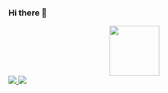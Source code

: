 ### Hi there 👋

<div id="header" align="center">
  <img src="https://media.giphy.com/media/M9gbBd9nbDrOTu1Mqx/giphy.gif" width="100"/>
</div>
<div id="badges">
  <a href="https://www.linkedin.com/in/charles-karira-1019551b0/">
<img src="https://img.shields.io/badge/LinkedIn-blue" />
    </a>
  <a href= "https://hackster-origin.medium.com/"
  <img src="https://img.shields.io/badge/Meduim-black" />
  </a>
  <a href="https://twitter.com/c_karira">
  <img src="https://img.shields.io/badge/Twitter-lightblue" />
  </a>
  
  </div>
<!--
**hackster254/hackster254** is a ✨ _special_ ✨ repository because its `README.md` (this file) appears on your GitHub profile.

Here are some ideas to get you started:

- 🔭 I’m currently working on ...
- 🌱 I’m currently learning ...
- 👯 I’m looking to collaborate on ...
- 🤔 I’m looking for help with ...
- 💬 Ask me about ...
- 📫 How to reach me: ...
- 😄 Pronouns: ...
- ⚡ Fun fact: ...
-->
